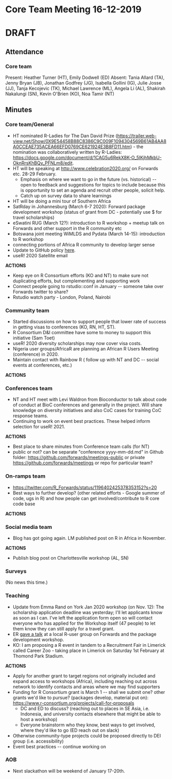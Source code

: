 # Core Team Meeting 16-12-2019
# DRAFT

## Attendance

### Core team

Present: Heather Turner (HT), Emily Dodwell (ED)
Absent: Tania Allard (TA), Jenny Bryan (JB),  Jonathan Godfrey (JG), Isabella Gollini (IG), Julie Josse (JJ), Tanja Kecojevic (TK), Michael Lawrence (ML), Angela Li (AL), Shakirah Nakalungi (SN), Kevin O'Brien (KO), Noa Tamir (NT)

## Minutes

### Core team/General
- HT nominated R-Ladies for The Dan David Prize (https://trailer.web-view.net/Show/0X9E54458B88C8386C9C009F1094304569B61AB4AA8A0CCEAE735ACEA66EFD0769CE621924E3B8FD11.htm) - the nomination was collaboratively written by R-Ladies: https://docs.google.com/document/d/1CAG5u6RekX8K-O_5IKjhMkbU-OknRrsKhBQy_PFNLm8/edit.
- HT will be speaking at http://www.celebration2020.org/ on Forwards etc. 28-29 February.
    - Emphasis on where we want to go in the future (vs. historical) -- open to feedback and suggestions for topics to include because this is opportunity to set an agenda and recruit other people, solicit help.
    - Catch up on survey data to share learnings
- HT will be doing a mini tour of Southern Africa
 - SatRday in Johannesburg (March 6-7 2020): Forward package development workshop (status of grant from DC - potentially use $ for travel scholarships)
 - eSwatini RUG (March 12?): introduction to R workshop + meetup talk on Forwards and other support in the R community etc
  - Botswana joint meeting WiMLDS and Pydata (March 14-15): introduction to R workshop
  - connecting portions of Africa R community to develop larger sense
- Update to GitHub policy [here](https://rforwards.slack.com/archives/C3XD6925A/p1574939291008300).
- useR! 2020 Satellite email

**ACTIONS**
- Keep eye on R Consortium efforts (KO and NT) to make sure not duplicating efforts, but complementing and supporting work
- Connect people going to rstudio::conf in January -- someone take over Forwards twitter to share?
- Rstudio watch party - London, Poland, Nairobi

### Community team

- Started discussions on how to support people that lower rate of success in getting visas to conferences (KO, RN, HT, ST).
- R Consortium D&I committee have some to money to support this initiative (Sam Toet)
- useR! 2020 diversity scholarships may now cover visa costs.
- Nigeria user groups/AfricaR are planning an African R Users Meeting (conference) in 2020.
- Maintain contact with Rainbow R ( follow up with NT and DC -- social events at conferences, etc.)

**ACTIONS**


### Conferences team

- NT and HT meet with Levi Waldron from Bioconductor to talk about code of conduct at BioC conferences and generally in the project. Will share knowledge on diversity initiatives and also CoC cases for training CoC response teams.
- Continuing to work on event best practices. These helped inform selection for useR! 2021.

**ACTIONS**
- Best place to share minutes from Conference team calls (for NT)
- public or not? can be separate "conference yyyy-mm-dd.md" in Github folder: https://github.com/forwards/meetings-public or private https://github.com/forwards/meetings or repo for particular team?

### On-ramps team
- https://twitter.com/R_Forwards/status/1196402425378353152?s=20
- Best ways to further develop? (other related efforts - Google summer of code, ugs in R) and how people can get involved/contribute to R core code base

**ACTIONS**


### Social media team

- Blog has got going again. LM published post on R in Africa in November.

**ACTIONS**

- Publish blog post on Charlottesville workshop (AL, SN)


### Surveys

(No news this time.)

### Teaching
- Update from Emma Rand on York Jan 2020 workshop (on Nov. 12): The scholarship application deadline was yesterday; I'll let applicants know as soon as I can. I've left the application form open so will contact everyone who has applied for the Workshop itself (47 people) to let them know they can still apply for a travel grant.
- ER [gave a talk](https://www.meetup.com/SheffieldR-Sheffield-R-Users-Group/events/266408287/) at a local R-user group on Forwards and the package development workshop.
- KO: I am proposing a R event in tandem to a Recruitment Fair in Limerick called Career Zoo - taking place in Limerick on Saturday 1st February at Thomond Park Stadium.

**ACTIONS**
- Apply for another grant to target regions not originally included and expand access to workshops (Africa), including reaching out across network to identify contacts and areas where we may find supporters
- Funding for R Consortium grant is March 1 -- shall we submit one? other grants we'd like to pursue? (packages develop, material put on): https://www.r-consortium.org/projects/call-for-proposals
    - DC and ED to discuss? (reaching out to places in SE Asia, i.e. Indonesia, and university contacts elsewhere that might be able to host a workshop)
    - Everyone brainstorm who they know, best ways to get involved, where they'd like to go (ED reach out on slack)
- Otherwise community-type projects could be proposed directly to DEI group (i.e. accessibility)
- Event best practices -- continue working on

### AOB
- Next slackathon will be weekend of January 17-20th.
